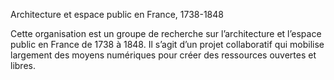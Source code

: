 Architecture et espace public en France, 1738-1848

Cette organisation est un groupe de recherche sur l’architecture et l’espace public en France de 1738 à 1848. Il s’agit d’un projet collaboratif qui mobilise largement des moyens numériques pour créer des ressources ouvertes et libres.